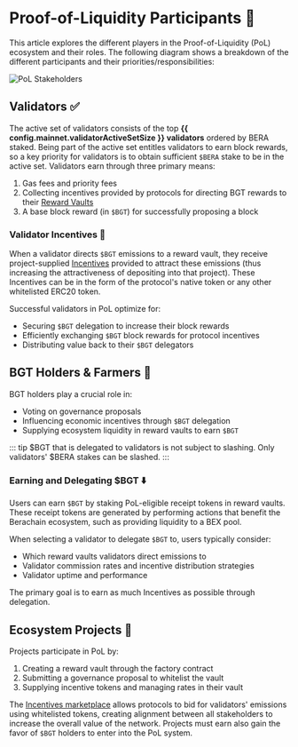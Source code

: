 <script setup>
  import config from '@berachain/config/constants.json';
</script>

# Proof-of-Liquidity Participants 👥

This article explores the different players in the Proof-of-Liquidity (PoL) ecosystem and their roles. The following diagram shows a breakdown of the different participants and their priorities/responsibilities:

![PoL Stakeholders](/assets/val-stakeholder-overview.png)

## Validators ✅

The active set of validators consists of the top **{{ config.mainnet.validatorActiveSetSize }} validators** ordered by BERA staked. Being part of the active set entitles validators to earn block rewards, so a key priority for validators is to obtain sufficient `$BERA` stake to be in the active set. Validators earn through three primary means:

1. Gas fees and priority fees
2. Collecting incentives provided by protocols for directing BGT rewards to their [Reward Vaults](/learn/pol/rewardvaults)
3. A base block reward (in `$BGT`) for successfully proposing a block

### Validator Incentives 💎

When a validator directs `$BGT` emissions to a reward vault, they receive project-supplied [Incentives](/learn/pol/incentives) provided to attract these emissions (thus increasing the attractiveness of depositing into that project). These Incentives can be in the form of the protocol's native token or any other whitelisted ERC20 token.

Successful validators in PoL optimize for:

- Securing `$BGT` delegation to increase their block rewards
- Efficiently exchanging `$BGT` block rewards for protocol incentives
- Distributing value back to their `$BGT` delegators

## BGT Holders & Farmers 🥕

BGT holders play a crucial role in:

- Voting on governance proposals
- Influencing economic incentives through `$BGT` delegation
- Supplying ecosystem liquidity in reward vaults to earn `$BGT`

::: tip
$BGT that is delegated to validators is not subject to slashing. Only validators' $BERA stakes can be slashed.
:::

### Earning and Delegating $BGT ⬇️

Users can earn `$BGT` by staking PoL-eligible receipt tokens in reward vaults. These receipt tokens are generated by performing actions that benefit the Berachain ecosystem, such as providing liquidity to a BEX pool.

When selecting a validator to delegate `$BGT` to, users typically consider:

- Which reward vaults validators direct emissions to
- Validator commission rates and incentive distribution strategies
- Validator uptime and performance

The primary goal is to earn as much Incentives as possible through delegation.

## Ecosystem Projects 🧸

Projects participate in PoL by:

1. Creating a reward vault through the factory contract
2. Submitting a governance proposal to whitelist the vault
3. Supplying incentive tokens and managing rates in their vault

The [Incentives marketplace](/learn/pol/incentives) allows protocols to bid for validators' emissions using whitelisted tokens, creating alignment between all stakeholders to increase the overall value of the network. Projects must earn also gain the favor of `$BGT` holders to enter into the PoL system.
